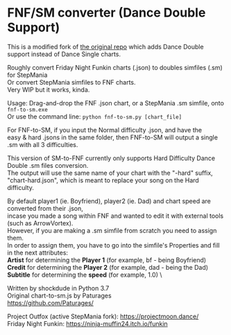 # FNF/SM converter (Dance Double Support)

This is a modified fork of [the original repo](https://github.com/shockdude/fnf-to-sm) which adds Dance Double support instead of Dance Single charts.

Roughly convert Friday Night Funkin charts (.json) to doubles simfiles (.sm) for StepMania \
Or convert StepMania simfiles to FNF charts. \
Very WIP but it works, kinda.

Usage: Drag-and-drop the FNF .json chart, or a StepMania .sm simfile, onto `fnf-to-sm.exe` \
Or use the command line: `python fnf-to-sm.py [chart_file]`

For FNF-to-SM, if you input the Normal difficulty .json, and have the \
easy & hard .jsons in the same folder, then FNF-to-SM will output a single .sm with all 3 difficulties.

This version of SM-to-FNF currently only supports Hard Difficulty Dance Double .sm files conversion. \
The output will use the same name of your chart with the "-hard" suffix, "chart-hard.json", which is meant to replace your song on the Hard difficulty.

By default player1 (ie. Boyfriend), player2 (ie. Dad) and chart speed are converted from their .json, \
incase you made a song within FNF and wanted to edit it with external tools (such as ArrowVortex). \
However, if you are making a .sm simfile from scratch you need to assign them. \
In order to assign them, you have to go into the simfile's Properties and fill in the next attributes: \
**Artist** for determining the **Player 1** (for example, bf - being Boyfriend) \
**Credit** for determining the **Player 2** (for example, dad - being the Dad) \
**Subtitle** for determining the **speed** (for example, 1.0) \

Written by shockdude in Python 3.7 \
Original chart-to-sm.js by Paturages \
https://github.com/Paturages/

Project Outfox (active StepMania fork): https://projectmoon.dance/ \
Friday Night Funkin: https://ninja-muffin24.itch.io/funkin
